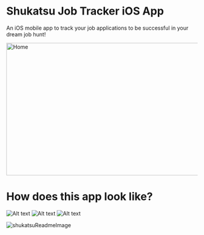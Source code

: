 # Shukatsu Job Tracker iOS App
An iOS mobile app to track your job applications to be successful in your dream job hunt! 


<a href="https://apps.apple.com/de/app/shukatsu-job-tracker/id1622574153?l=en">
    <img src="https://user-images.githubusercontent.com/66197018/166938128-c5042923-1d66-4f7b-9f2e-09726626d17d.png" alt="Home" width="550" height="350" >
</a>

# How does this app look like?
![Alt text](https://media.giphy.com/media/gElKcdj0SJ1KehUIBf/giphy.gif)
![Alt text](https://media.giphy.com/media/4Kdy9uPIfbNQBHZgqH/giphy.gif)
![Alt text](https://media.giphy.com/media/jAH0qkSSCX7z67W2og/giphy.gif)


![shukatsuReadmeImage](https://user-images.githubusercontent.com/66197018/166935561-0166fe10-5a97-44c3-9cc3-96c0180cfb29.png)
